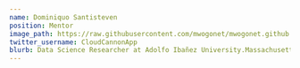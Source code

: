 ```yaml
---
name: Dominiquo Santisteven
position: Mentor
image_path: https://raw.githubusercontent.com/mwogonet/mwogonet.github.io/master/_staff_members/niquoo.JPG
twitter_username: CloudCannonApp
blurb: Data Science Researcher at Adolfo Ibañez University.Massachusetts Institute of Technology
---
```

